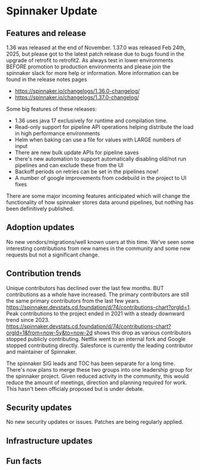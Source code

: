 # Spinnaker Update

## Features and release
1.36 was released at the end of November.  1.37.0 was released Feb 24th, 2025, but please got to the latest patch release due to bugs found in the upgrade of retrofit to retrofit2.  As always test in lower environments BEFORE promotion to production environments and
please join the spinnaker slack for more help or information.  More information can be found in the release notes pages
* https://spinnaker.io/changelogs/1.36.0-changelog/
* https://spinnaker.io/changelogs/1.37.0-changelog/

Some big features of these releases:
* 1.36 uses java 17 exclusively for runtime and compilation time.
* Read-only support for pipeline API operations helping distribute the load in high performance environments
* Helm when baking can use a file for values with LARGE numbers of input
* There are new bulk update APIs for pipeline saves
* there's new automation to support automatically disabling old/not run pipelines and can exclude these from the UI
* Backoff periods on retries can be set in the pipelines now!
* A number of google improvements from codebuild in the project to UI fixes 

There are some major incoming features anticipated which will change the functionality of how spinnaker stores data around pipelines, but nothing has been definitively published.

## Adoption updates
No new vendors/migrations/well known users at this time.  We've seen some interesting contributions from new names in the community and some new requests but not a significant change.  

## Contribution trends
Unique contributors has declined over the last few months.  BUT contributions as a whole have increased.  The primary contributors are still the same primary contributors from the last few years.  https://spinnaker.devstats.cd.foundation/d/74/contributions-chart?orgId=1.  Peak contributions to the project ended in 2021 with a steady downward trend since 2023.  
https://spinnaker.devstats.cd.foundation/d/74/contributions-chart?orgId=1&from=now-5y&to=now-2d shows this drop as various contributors stopped publicly contributing. Netflix went to an internal fork and Google stopped contributing directly.  Salesforce is currently the leading contributor and maintainer of Spinnaker.

The spinnaker SIG leads and TOC has been separate for a long time.  There's now plans to merge these two groups into one leadership group for the spinnaker project.  Given reduced activity in the community, this would reduce the amount of
meetings, direction and planning required for work.  This hasn't been officialy proposed but is under debate.


## Security updates
No new security updates or issues.  Patches are being regularly applied.

## Infrastructure updates


## Fun facts


